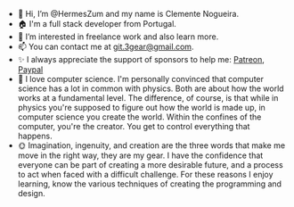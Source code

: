 - 👋 Hi, I’m @HermesZum and my name is Clemente Nogueira.
- :house: I'm a full stack developer from Portugal.
- 👀 I’m interested in freelance work and also learn more.
- 📫 You can contact me at git.3gear@gmail.com. 
- :sparkles: I always appreciate the support of sponsors to help me: [Patreon](https://patreon.com/3Gear), [Paypal](https://www.paypal.com/cgi-bin/webscr?cmd=_s-xclick&hosted_button_id=7A43JHCC99NGA)
- :sparkling_heart: I love computer science. I'm personally convinced that computer science has a lot in common with physics. Both are about how the world works at a fundamental level. The difference, of course, is that while in physics you're supposed to figure out how the world is made up, in computer science you create the world. Within the confines of the computer, you're the creator. You get to control everything that happens.
- :sun_with_face: Imagination, ingenuity, and creation are the three words that make me move in the right way, they are my gear. I have the confidence that everyone can be part of creating a more desirable future, and a process to act when faced with a difficult challenge. For these reasons I enjoy learning, know the various techniques of creating the programming and design.

<!---
HermesZum/HermesZum is a ✨ special ✨ repository because its `README.md` (this file) appears on your GitHub profile.
You can click the Preview link to take a look at your changes.
--->
